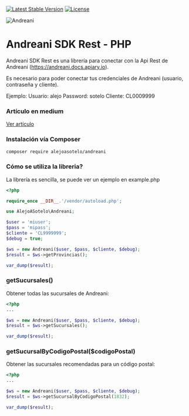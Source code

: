 <!-- BADGES -->
[![Latest Stable Version](https://poser.pugx.org/alejoasotelo/andreani/v/stable)](https://packagist.org/packages/alejoasotelo/andreani)
[![License](https://poser.pugx.org/alejoasotelo/andreani/license)](https://packagist.org/packages/alejoasotelo/andreani)

![Andreani](https://miro.medium.com/max/236/1*SU6pjCbwtPaLTr27wQJgIQ.png)

# Andreani SDK Rest - PHP

Andreani SDK Rest es una librería para conectar con la Api Rest de Andreani (https://andreani.docs.apiary.io).

Es necesario para poder conectar tus credenciales de Andreani (usuario, contraseña y cliente).

Ejemplo:
Usuario: alejo
Password: sotelo
Cliente: CL0009999

### Artículo en medium

[Ver artículo](https://medium.com/@alejoasotelo/librer%C3%ADa-php-para-andreani-api-rest-128c109f4e0b)

### Instalación vía Composer

```bash
composer require alejoasotelo/andreani
```

### Cómo se utiliza la libreria?

La librería es sencilla, se puede ver un ejemplo en example.php
```php
<?php

require_once __DIR__.'/vendor/autoload.php';

use AlejoASotelo\Andreani;

$user = 'miuser';
$pass = 'mipass';
$cliente = 'CL9999999';
$debug = true;

$ws = new Andreani($user, $pass, $cliente, $debug);
$result = $ws->getProvincias();

var_dump($result);
```

### getSucursales()

Obtener todas las sucursales de Andreani:
```php
<?php
...

$ws = new Andreani($user, $pass, $cliente, $debug);
$result = $ws->getSucursales();

var_dump($result);
```

### getSucursalByCodigoPostal($codigoPostal)

Obtener las sucursales recomendadas para un código postal:
```php
<?php
...

$ws = new Andreani($user, $pass, $cliente, $debug);
$result = $ws->getSucursalByCodigoPostal(1832);

var_dump($result);
```
